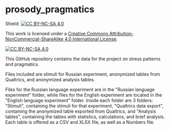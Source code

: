 # prosody_pragmatics
Shield: [![CC BY-NC-SA 4.0][cc-by-nc-sa-shield]][cc-by-nc-sa]

This work is licensed under a
[Creative Commons Attribution-NonCommercial-ShareAlike 4.0 International License][cc-by-nc-sa].

[![CC BY-NC-SA 4.0][cc-by-nc-sa-image]][cc-by-nc-sa]

[cc-by-nc-sa]: http://creativecommons.org/licenses/by-nc-sa/4.0/
[cc-by-nc-sa-image]: https://licensebuttons.net/l/by-nc-sa/4.0/88x31.png
[cc-by-nc-sa-shield]: https://img.shields.io/badge/License-CC%20BY--NC--SA%204.0-lightgrey.svg

This GitHub repository contains the data for the project on stress patterns and pragmatics.

Files included are stimuli for Russian experiment, anonymized tables from Qualtrics, and anonymized analysis tables.

Files for the Russian language experiment are in the "Russian language experiment" folder, while files for the English experiment are located in the "English language experiment" folder. Inside each folder are 3 folders: "Stimuli", containing the stimuli for that experiment, "Qualtrics data export", containing the anonymized table exported from Qualtrics, and "Analysis tables", containing the tables with statistics, calculations, and brief analysis. Each table is offered as a CSV and XLSX file, as well as a Numbers file.
